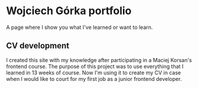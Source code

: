 # Wojciech Górka portfolio

A page where I show you what I've learned or want to learn.

## CV development

I created this site with my knowledge after participating in a Maciej Korsan's frontend course. 
The purpose of this project was to use everything that I learned in 13 weeks of course.
Now I'm using it to create my CV in case when I would like to court for my first job
as a junior frontend developer. 

